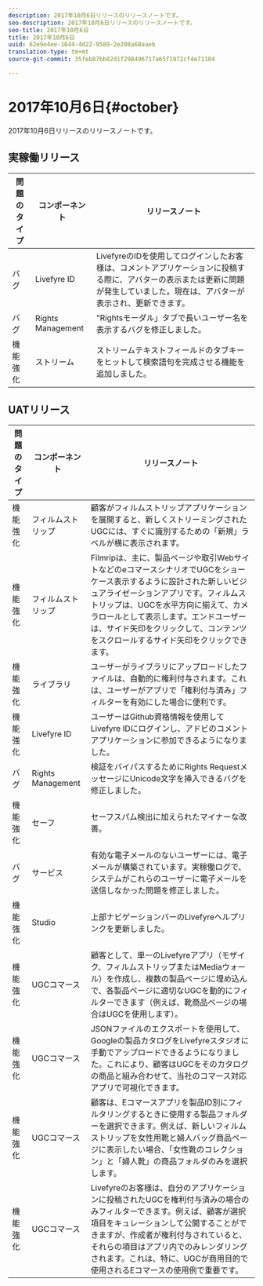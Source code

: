 ```yaml
---
description: 2017年10月6日リリースのリリースノートです。
seo-description: 2017年10月6日リリースのリリースノートです。
seo-title: 2017年10月6日
title: 2017年10月6日
uuid: 62e9e4ee-1644-4d22-9589-2e208a68aaeb
translation-type: tm+mt
source-git-commit: 35feb87bb82d1f298496717a65f1972cf4e71104

---
```



# 2017年10月6日{#october}

2017年10月6日リリースのリリースノートです。

## 実稼働リリース

| **問題のタイプ** | **コンポーネント** | **リリースノート** |
|---|---|---|
| バグ | Livefyre ID | LivefyreのIDを使用してログインしたお客様は、コメントアプリケーションに投稿する際に、アバターの表示または更新に問題が発生していました。現在は、アバターが表示され、更新できます。 |
| バグ | Rights Management | &quot;Rightsモーダル」タブで長いユーザー名を表示するバグを修正しました。 |
| 機能強化 | ストリーム | ストリームテキストフィールドのタブキーをヒットして検索語句を完成させる機能を追加しました。 |

## UATリリース

| **問題のタイプ** | **コンポーネント** | **リリースノート** |
|---|---|---|
| 機能強化 | フィルムストリップ | 顧客がフィルムストリップアプリケーションを展開すると、新しくストリーミングされたUGCには、すぐに識別するための「新規」ラベルが横に表示されます。 |
| 機能強化 | フィルムストリップ | Filmripは、主に、製品ページや取引WebサイトなどのeコマースシナリオでUGCをショーケース表示するように設計された新しいビジュアライゼーションアプリです。フィルムストリップは、UGCを水平方向に揃えて、カメラロールとして表示します。エンドユーザーは、サイド矢印をクリックして、コンテンツをスクロールするサイド矢印をクリックできます。 |
| 機能強化 | ライブラリ | ユーザーがライブラリにアップロードしたファイルは、自動的に権利付与されます。これは、ユーザーがアプリで「権利付与済み」フィルターを有効にした場合に便利です。 |
| 機能強化 | Livefyre ID | ユーザーはGithub資格情報を使用してLivefyre IDにログインし、アドビのコメントアプリケーションに参加できるようになりました。 |
| バグ | Rights Management | 検証をバイパスするためにRights RequestメッセージにUnicode文字を挿入できるバグを修正しました。 |
| 機能強化 | セーフ | セーフスパム検出に加えられたマイナーな改善。 |
| バグ | サービス | 有効な電子メールのないユーザーには、電子メールが構築されています。実稼働ログで、システムがこれらのユーザーに電子メールを送信しなかった問題を修正しました。 |
| 機能強化 | Studio | 上部ナビゲーションバーのLivefyreヘルプリンクを更新しました。 |
| 機能強化 | UGCコマース | 顧客として、単一のLivefyreアプリ（モザイク、フィルムストリップまたはMediaウォール）を作成し、複数の製品ページに埋め込んで、各製品ページに適切なUGCを動的にフィルターできます（例えば、靴商品ページの場合はUGCを使用します）。 |
| 機能強化 | UGCコマース | JSONファイルのエクスポートを使用して、Googleの製品カタログをLivefyreスタジオに手動でアップロードできるようになりました。これにより、顧客はUGCをそのカタログの商品と組み合わせて、当社のコマース対応アプリで可視化できます。 |
| 機能強化 | UGCコマース | 顧客は、Eコマースアプリを製品ID別にフィルタリングするときに使用する製品フォルダーを選択できます。例えば、新しいフィルムストリップを女性用靴と婦人バッグ商品ページに表示したい場合、「女性靴のコレクション」と「婦人靴」の商品フォルダのみを選択します。 |
| 機能強化 | UGCコマース | Livefyreのお客様は、自分のアプリケーションに投稿されたUGCを権利付与済みの場合のみフィルターできます。例えば、顧客が選択項目をキュレーションして公開することができますが、作成者が権利付与されていると、それらの項目はアプリ内でのみレンダリングされます。これは、特に、UGCが商用目的で使用されるEコマースの使用例で重要です。 |

